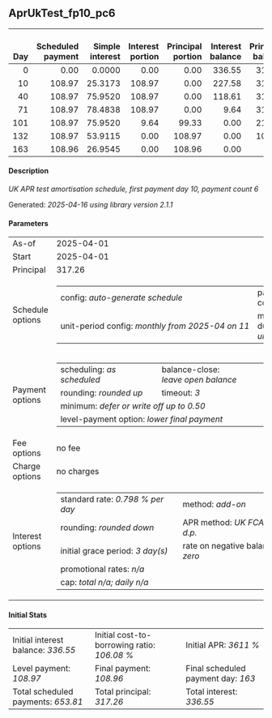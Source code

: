 <h2>AprUkTest_fp10_pc6</h2>
<table>
    <thead style="vertical-align: bottom;">
        <th style="text-align: right;">Day</th>
        <th style="text-align: right;">Scheduled payment</th>
        <th style="text-align: right;">Simple interest</th>
        <th style="text-align: right;">Interest portion</th>
        <th style="text-align: right;">Principal portion</th>
        <th style="text-align: right;">Interest balance</th>
        <th style="text-align: right;">Principal balance</th>
        <th style="text-align: right;">Total simple interest</th>
        <th style="text-align: right;">Total interest</th>
        <th style="text-align: right;">Total principal</th>
    </thead>
    <tr style="text-align: right;">
        <td class="ci00">0</td>
        <td class="ci01" style="white-space: nowrap;">0.00</td>
        <td class="ci02">0.0000</td>
        <td class="ci03">0.00</td>
        <td class="ci04">0.00</td>
        <td class="ci05">336.55</td>
        <td class="ci06">317.26</td>
        <td class="ci07">0.0000</td>
        <td class="ci08">0.00</td>
        <td class="ci09">0.00</td>
    </tr>
    <tr style="text-align: right;">
        <td class="ci00">10</td>
        <td class="ci01" style="white-space: nowrap;">108.97</td>
        <td class="ci02">25.3173</td>
        <td class="ci03">108.97</td>
        <td class="ci04">0.00</td>
        <td class="ci05">227.58</td>
        <td class="ci06">317.26</td>
        <td class="ci07">25.3173</td>
        <td class="ci08">108.97</td>
        <td class="ci09">0.00</td>
    </tr>
    <tr style="text-align: right;">
        <td class="ci00">40</td>
        <td class="ci01" style="white-space: nowrap;">108.97</td>
        <td class="ci02">75.9520</td>
        <td class="ci03">108.97</td>
        <td class="ci04">0.00</td>
        <td class="ci05">118.61</td>
        <td class="ci06">317.26</td>
        <td class="ci07">101.2694</td>
        <td class="ci08">217.94</td>
        <td class="ci09">0.00</td>
    </tr>
    <tr style="text-align: right;">
        <td class="ci00">71</td>
        <td class="ci01" style="white-space: nowrap;">108.97</td>
        <td class="ci02">78.4838</td>
        <td class="ci03">108.97</td>
        <td class="ci04">0.00</td>
        <td class="ci05">9.64</td>
        <td class="ci06">317.26</td>
        <td class="ci07">179.7532</td>
        <td class="ci08">326.91</td>
        <td class="ci09">0.00</td>
    </tr>
    <tr style="text-align: right;">
        <td class="ci00">101</td>
        <td class="ci01" style="white-space: nowrap;">108.97</td>
        <td class="ci02">75.9520</td>
        <td class="ci03">9.64</td>
        <td class="ci04">99.33</td>
        <td class="ci05">0.00</td>
        <td class="ci06">217.93</td>
        <td class="ci07">255.7052</td>
        <td class="ci08">336.55</td>
        <td class="ci09">99.33</td>
    </tr>
    <tr style="text-align: right;">
        <td class="ci00">132</td>
        <td class="ci01" style="white-space: nowrap;">108.97</td>
        <td class="ci02">53.9115</td>
        <td class="ci03">0.00</td>
        <td class="ci04">108.97</td>
        <td class="ci05">0.00</td>
        <td class="ci06">108.96</td>
        <td class="ci07">309.6167</td>
        <td class="ci08">336.55</td>
        <td class="ci09">208.30</td>
    </tr>
    <tr style="text-align: right;">
        <td class="ci00">163</td>
        <td class="ci01" style="white-space: nowrap;">108.96</td>
        <td class="ci02">26.9545</td>
        <td class="ci03">0.00</td>
        <td class="ci04">108.96</td>
        <td class="ci05">0.00</td>
        <td class="ci06">0.00</td>
        <td class="ci07">336.5713</td>
        <td class="ci08">336.55</td>
        <td class="ci09">317.26</td>
    </tr>
</table>
<h4>Description</h4>
<p><i>UK APR test amortisation schedule, first payment day 10, payment count 6</i></p>
<p>Generated: <i>2025-04-16 using library version 2.1.1</i></p>
<h4>Parameters</h4>
<table>
    <tr>
        <td>As-of</td>
        <td>2025-04-01</td>
    </tr>
    <tr>
        <td>Start</td>
        <td>2025-04-01</td>
    </tr>
    <tr>
        <td>Principal</td>
        <td>317.26</td>
    </tr>
    <tr>
        <td>Schedule options</td>
        <td>
            <table>
                <tr>
                    <td>config: <i>auto-generate schedule</i></td>
                    <td>payment count: <i>6</i></td>
                </tr>
                <tr>
                    <td style="white-space: nowrap;">unit-period config: <i>monthly from 2025-04 on 11</i></td>
                    <td>max duration: <i>unlimited</i></td>
                </tr>
            </table>
        </td>
    </tr>
    <tr>
        <td>Payment options</td>
        <td>
            <table>
                <tr>
                    <td>scheduling: <i>as scheduled</i></td>
                    <td>balance-close: <i>leave&nbsp;open&nbsp;balance</i></td>
                </tr>
                <tr>
                    <td>rounding: <i>rounded up</i></td>
                    <td>timeout: <i>3</i></td>
                </tr>
                <tr>
                    <td colspan='2'>minimum: <i>defer&nbsp;or&nbsp;write&nbsp;off&nbsp;up&nbsp;to&nbsp;0.50</i></td>
                </tr>
                <tr>
                    <td colspan='2'>level-payment option: <i>lower&nbsp;final&nbsp;payment</i></td>
                </tr>
            </table>
        </td>
    </tr>
    <tr>
        <td>Fee options</td>
        <td>no fee
        </td>
    </tr>
    <tr>
        <td>Charge options</td>
        <td>no charges
        </td>
    </tr>
    <tr>
        <td>Interest options</td>
        <td>
            <table>
                <tr>
                    <td>standard rate: <i>0.798 % per day</i></td>
                    <td>method: <i>add-on</i></td>
                </tr>
                <tr>
                    <td>rounding: <i>rounded down</i></td>
                    <td>APR method: <i>UK FCA to 1 d.p.</i></td>
                </tr>
                <tr>
                    <td>initial grace period: <i>3 day(s)</i></td>
                    <td>rate on negative balance: <i>zero</i></td>
                </tr>
                <tr>
                    <td colspan="2">promotional rates: <i><i>n/a</i></i></td>
                </tr>
                <tr>
                    <td colspan="2">cap: <i>total <i>n/a</i>; daily <i>n/a</i></td>
                </tr>
            </table>
        </td>
    </tr>
</table>
<h4>Initial Stats</h4>
<table>
    <tr>
        <td>Initial interest balance: <i>336.55</i></td>
        <td>Initial cost-to-borrowing ratio: <i>106.08 %</i></td>
        <td>Initial APR: <i>3611 %</i></td>
    </tr>
    <tr>
        <td>Level payment: <i>108.97</i></td>
        <td>Final payment: <i>108.96</i></td>
        <td>Final scheduled payment day: <i>163</i></td>
    </tr>
    <tr>
        <td>Total scheduled payments: <i>653.81</i></td>
        <td>Total principal: <i>317.26</i></td>
        <td>Total interest: <i>336.55</i></td>
    </tr>
</table>
